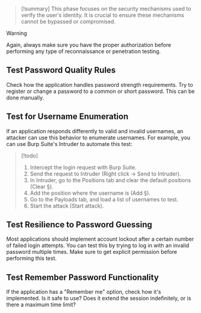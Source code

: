 > [!summary] 
> This phase focuses on the security mechanisms used to verify the user's identity. It is crucial to ensure these mechanisms cannot be bypassed or compromised. 

> [!warning] 
> Again, always make sure you have the proper authorization before performing any type of reconnaissance or penetration testing. 


## Test Password Quality Rules

Check how the application handles password strength requirements. Try to register or change a password to a common or short password. This can be done manually.

## Test for Username Enumeration

If an application responds differently to valid and invalid usernames, an attacker can use this behavior to enumerate usernames. For example, you can use Burp Suite's Intruder to automate this test:

> [!todo] 
> 1. Intercept the login request with Burp Suite.
> 2. Send the request to Intruder (Right click -> Send to Intruder).
> 3. In Intruder, go to the Positions tab and clear the default positions (Clear §).
> 4. Add the position where the username is (Add §).
> 5. Go to the Payloads tab, and load a list of usernames to test.
> 6. Start the attack (Start attack).

## Test Resilience to Password Guessing

Most applications should implement account lockout after a certain number of failed login attempts. You can test this by trying to log in with an invalid password multiple times. Make sure to get explicit permission before performing this test.


## Test Remember Password Functionality

If the application has a "Remember me" option, check how it's implemented. Is it safe to use? Does it extend the session indefinitely, or is there a maximum time limit?

